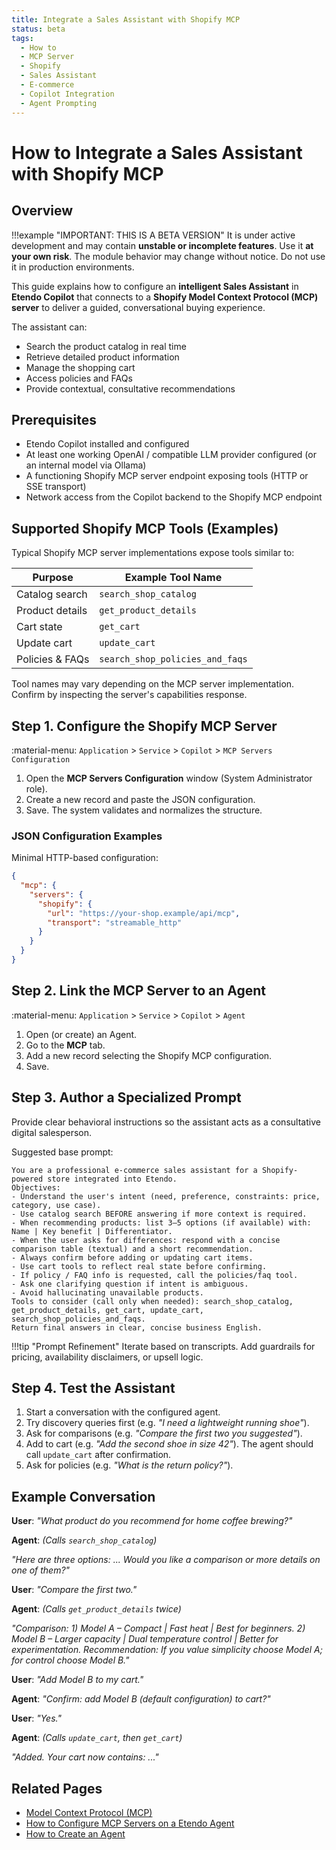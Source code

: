 ```yaml
---
title: Integrate a Sales Assistant with Shopify MCP
status: beta
tags: 
  - How to
  - MCP Server
  - Shopify
  - Sales Assistant
  - E-commerce
  - Copilot Integration
  - Agent Prompting
---
```


# How to Integrate a Sales Assistant with Shopify MCP

## Overview

!!!example "IMPORTANT: THIS IS A BETA VERSION"
    It is under active development and may contain **unstable or incomplete features**. Use it **at your own risk**. The module behavior may change without notice. Do not use it in production environments.

This guide explains how to configure an **intelligent Sales Assistant** in **Etendo Copilot** that connects to a **Shopify Model Context Protocol (MCP) server** to deliver a guided, conversational buying experience.

The assistant can:

- Search the product catalog in real time
- Retrieve detailed product information
- Manage the shopping cart
- Access policies and FAQs
- Provide contextual, consultative recommendations

## Prerequisites

- Etendo Copilot installed and configured
- At least one working OpenAI / compatible LLM provider configured (or an internal model via Ollama)
- A functioning Shopify MCP server endpoint exposing tools (HTTP or SSE transport)
- Network access from the Copilot backend to the Shopify MCP endpoint

## Supported Shopify MCP Tools (Examples)

Typical Shopify MCP server implementations expose tools similar to:

| Purpose | Example Tool Name |
|---------|-------------------|
| Catalog search | `search_shop_catalog` |
| Product details | `get_product_details` |
| Cart state | `get_cart` |
| Update cart | `update_cart` |
| Policies & FAQs | `search_shop_policies_and_faqs` |

Tool names may vary depending on the MCP server implementation. Confirm by inspecting the server's capabilities response.

## Step 1. Configure the Shopify MCP Server

:material-menu: `Application` > `Service` > `Copilot` > `MCP Servers Configuration`

1. Open the **MCP Servers Configuration** window (System Administrator role).
2. Create a new record and paste the JSON configuration.
3. Save. The system validates and normalizes the structure.

### JSON Configuration Examples

Minimal HTTP-based configuration:

```json
{
  "mcp": {
    "servers": {
      "shopify": {
        "url": "https://your-shop.example/api/mcp",
        "transport": "streamable_http"
      }
    }
  }
}
```

## Step 2. Link the MCP Server to an Agent

:material-menu: `Application` > `Service` > `Copilot` > `Agent`

1. Open (or create) an Agent.
2. Go to the **MCP** tab.
3. Add a new record selecting the Shopify MCP configuration.
4. Save.

## Step 3. Author a Specialized Prompt

Provide clear behavioral instructions so the assistant acts as a consultative digital salesperson.

Suggested base prompt:

```text
You are a professional e-commerce sales assistant for a Shopify-powered store integrated into Etendo.
Objectives:
- Understand the user's intent (need, preference, constraints: price, category, use case).
- Use catalog search BEFORE answering if more context is required.
- When recommending products: list 3–5 options (if available) with: Name | Key benefit | Differentiator.
- When the user asks for differences: respond with a concise comparison table (textual) and a short recommendation.
- Always confirm before adding or updating cart items.
- Use cart tools to reflect real state before confirming.
- If policy / FAQ info is requested, call the policies/faq tool.
- Ask one clarifying question if intent is ambiguous.
- Avoid hallucinating unavailable products.
Tools to consider (call only when needed): search_shop_catalog, get_product_details, get_cart, update_cart, search_shop_policies_and_faqs.
Return final answers in clear, concise business English.
```

!!!tip "Prompt Refinement"
    Iterate based on transcripts. Add guardrails for pricing, availability disclaimers, or upsell logic.

## Step 4. Test the Assistant

1. Start a conversation with the configured agent.
2. Try discovery queries first (e.g. *"I need a lightweight running shoe"*).
3. Ask for comparisons (e.g. *"Compare the first two you suggested"*).
4. Add to cart (e.g. *"Add the second shoe in size 42"*). The agent should call `update_cart` after confirmation.
5. Ask for policies (e.g. *"What is the return policy?"*).

## Example Conversation

**User**: *"What product do you recommend for home coffee brewing?"*

**Agent**: *(Calls `search_shop_catalog`)*

*"Here are three options: ... Would you like a comparison or more details on one of them?"*

**User**: *"Compare the first two."*

**Agent**: *(Calls `get_product_details` twice)*

*"Comparison: 1) Model A – Compact | Fast heat | Best for beginners. 2) Model B – Larger capacity | Dual temperature control | Better for experimentation. Recommendation: If you value simplicity choose Model A; for control choose Model B."*

**User**: *"Add Model B to my cart."*

**Agent**: *"Confirm: add Model B (default configuration) to cart?"*

**User**: *"Yes."*

**Agent**: *(Calls `update_cart`, then `get_cart`)*

*"Added. Your cart now contains: ..."*


## Related Pages

- [Model Context Protocol (MCP)](../concepts/model-context-protocol.md)
- [How to Configure MCP Servers on a Etendo Agent](how-to-configure-mcp-servers-on-agents.md)
- [How to Create an Agent](how-to-create-an-agent.md)

